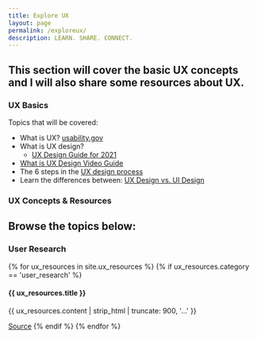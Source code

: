 ```yaml
---
title: Explore UX
layout: page
permalink: /exploreux/
description: LEARN. SHARE. CONNECT.
---
```

## **This section will cover the basic UX concepts and I will also share some resources about UX.**

### **UX Basics**
Topics that will be covered:
- What is UX?
[usability.gov](https://www.usability.gov/what-and-why/user-experience.html)
- What is UX design?
  - [UX Design Guide for 2021](https://careerfoundry.com/en/blog/ux-design/what-is-user-experience-ux-design-everything-you-need-to-know-to-get-started/)
- [What is UX Design Video Guide](https://www.youtube.com/watch?v=v6n1i0qojws)
- The 6 steps in the [UX design process](https://www.invisionapp.com/inside-design/6-stages-ux-process/)
- Learn the differences between: [UX Design vs. UI Design](https://www.youtube.com/watch?v=Vnz_JbjxKFQ&t=8s)

### **UX Concepts & Resources**
<h2>Browse the topics below:</h2>
<h3>User Research</h3>
{% for ux_resources in site.ux_resources %}
{% if ux_resources.category == 'user_research' %}
<h4>{{ ux_resources.title }}</h4>
<p>{{ ux_resources.content | strip_html | truncate: 900, '...' }}</p>
<a href="{{ ux_resources.source }}" target="_blank">Source</a>
{% endif %}
{% endfor %}
